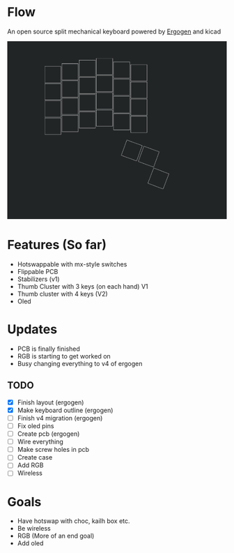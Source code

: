 # Flow
An open source split mechanical keyboard powered by [Ergogen](https://github.com/ergogen/ergogen) and kicad


![Main layout](flow.png)

# Features (So far)
- Hotswappable with mx-style switches
- Flippable PCB
- Stabilizers (v1)
- Thumb Cluster with 3 keys (on each hand) V1
- Thumb cluster with 4 keys (V2)
- Oled
# Updates
- PCB is finally finished 
- RGB is starting to get worked on
- Busy changing everything to v4 of ergogen
## TODO
- [x] Finish layout (ergogen)
- [x] Make keyboard outline (ergogen) 
- [ ] Finish v4 migration (ergogen)
- [ ] Fix oled pins
- [ ] Create pcb (ergogen)
- [ ] Wire everything
- [ ] Make screw holes in pcb
- [ ] Create case  
- [ ] Add RGB
- [ ] Wireless

# Goals
- Have hotswap with choc, kailh box etc.
- Be wireless
- RGB (More of an end goal)
- Add oled
